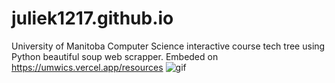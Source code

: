 # juliek1217.github.io
University of Manitoba Computer Science interactive course tech tree using Python beautiful soup web scrapper. Embeded on https://umwics.vercel.app/resources
![gif](https://github.com/juliek1217/juliek1217.github.io/blob/main/course_techtree.gif?raw=true)
